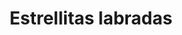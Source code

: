 ---
title: Estrellitas labradas
date: 
draft: false

# descripcion
description : Aro de plata pasante

materials: Plata 925

color: Plateado

dimensions: 1cm x 1,3cm

code: 01-20-0449

type: "Aros"

categories: []

# Images
# first image will be shown in the product page
images:
  # - image: "images/path_to_image"
  # La ubicacion de las imagenes es imagenes/Aros/Aros.Solo Plata/01-20-0449-estrellitas-labradas
  - image: "./images/aros/solo_plata/01-20-0449-estrellitas-labradas_a.JPG"
  - image: "./images/aros/solo_plata/01-20-0449-estrellitas-labradas_b.JPG"
---